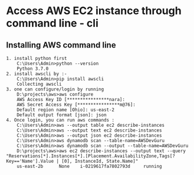 # Access AWS EC2 instance through command line - cli

## Installing AWS command line
    1. install python first
        C:\Users\Admin>python --version
        Python 3.7.0
    2. install awscli by :- 
        C:\Users\Admin>pip install awscli
        Collecting awscli
    3. one can configure/login by running
        D:\projects\aws>aws configure
        AWS Access Key ID [****************nara]:
        AWS Secret Access Key [****************m@76]:
        Default region name [Ohio]: us-east-2
        Default output format [json]: json
    4. Once login, you can run aws commands : 
        C:\Users\Admin>aws --output table ec2 describe-instances
        C:\Users\Admin>aws --output text ec2 describe-instances
        C:\Users\Admin>aws --output json ec2 describe-instances
        C:\Users\Admin>aws dynamodb scan --table-name=AWSDevGuru 
        C:\Users\Admin>aws dynamodb scan --output --table-name=AWSDevGuru 
        D:\projects\aws>aws ec2 describe-instances --output text --query "Reservations[*].Instances[*].[Placement.AvailabilityZone,Tags[?Key=='Name'].Value | [0], InstanceId, State.Name]"
        us-east-2b      None    i-0219617fa7802793d     running
